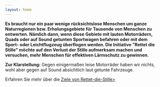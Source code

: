 ```yaml
---
layout: home
---
```


<b>Es braucht nur ein paar wenige rücksichtslose Menschen um ganze Naturregionen bzw. Erholungsgebiete für Tausende von Menschen zu entwerten. Nämlich dann, wenn diese Gebiete mit lauten Motorrädern, Quads oder auf Sound getunten Sportwagen befahren oder mit dem Sport- oder Leichtflugzeug überflogen werden. Die Initiative "Rettet die Stille" möchte auf den Verlust der Stille aufmerksam machen und versuchen, mehr Menschen für effektiven Lärmschutz zu gewinnen.</b>

<b>Zur Klarstellung:</b> Gegen einigermaßen leise Motorräder haben wir nichts, wohl aber gegen auf Sound absichtlich laut getunte Fahrzeuge.

Erfahren Sie mehr über die <a href="index2.html">Ziele von Rettet-die-Stille></a>
